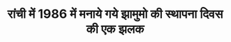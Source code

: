 ---
layout: video_post
title: >
    रांची में 1986 में मनाये गये झामुमो की स्थापना दिवस की एक झलक
author:
section: वीडियो
subsection:
src: https://www.youtube.com/embed/kqOWOO84HIc
primary: true
excerpt: साथी किसलय के सौजन्य से.
image: ank208-4.jpg
comments: true
share: true
priority: 4
issue: 208
tags: []
facebook: false
---